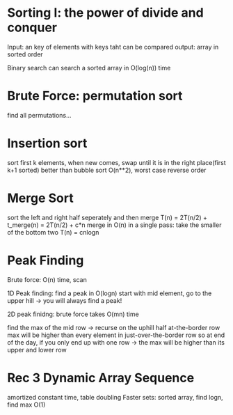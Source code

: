 # Sorting I: the power of divide and conquer
Input: an key of elements with keys taht can be compared
output: array in sorted order

Binary search can search a sorted array in O(log(n)) time

# Brute Force: permutation sort
find all permutations...

# Insertion sort 
sort first k elements, when new comes, swap until it is in the right place(first k+1 sorted)
better than bubble sort
O(n**2), worst case reverse order

# Merge Sort
sort the left and right half seperately and then merge
T(n) = 2T(n/2) + t_merge(n) = 2T(n/2) + c*n
merge in O(n) in a single pass: take the smaller of the bottom two 
T(n) = cnlogn

# Peak Finding
Brute force: O(n) time, scan

1D Peak finding: find a peak in O(logn)
start with mid element, go to the upper hill -> you will always find a peak!

2D peak finidng: brute force takes O(mn) time

find the max of the mid row -> recurse on the uphill half
at-the-border row max will be higher than every element in just-over-the-border row
so at end of the day, if you only end up with one row -> the max will be higher than its upper and lower row

# Rec 3 Dynamic Array Sequence
amortized constant time, table doubling
Faster sets: sorted array, find logn, find max O(1)
